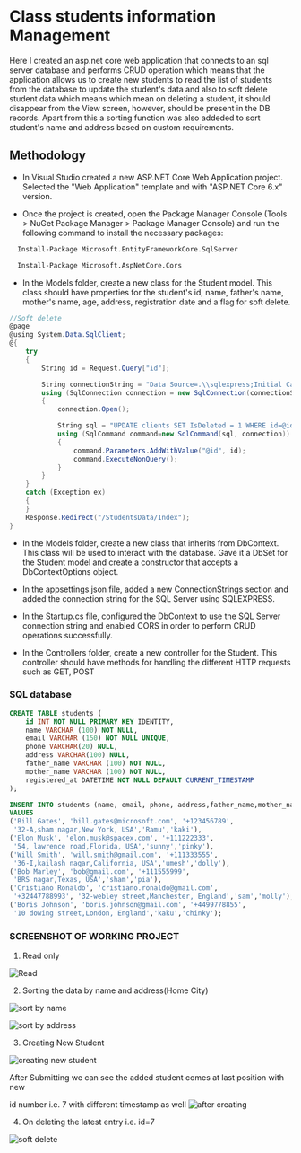 
# Class students information Management 

Here I created an asp.net core web
application that connects to an sql
server database and performs CRUD
operation which means that the application allows 
us to create new students to read the
list of students from the database to
update the student's data and also to soft 
delete student data which means which mean
on deleting a student, it should disappear 
from the View screen, however, should be present in the DB records.
Apart from this a sorting function was also addeded to sort student's name and address based on custom requirements.



## Methodology

- In Visual Studio created a new ASP.NET Core Web Application project. Selected the "Web Application" template and with "ASP.NET Core 6.x" version.

- Once the project is created, open the Package Manager Console (Tools > NuGet Package Manager > Package Manager Console) and run the following command to install the necessary packages:




```bash
  Install-Package Microsoft.EntityFrameworkCore.SqlServer

```
```bash
  Install-Package Microsoft.AspNetCore.Cors

```


- In the Models folder, create a new class for the Student model. This class should have properties for the student's id, name, father's name, mother's name, age, address, registration date and a flag for soft delete.
```c#
//Soft delete
@page
@using System.Data.SqlClient;
@{
    try
    {
        String id = Request.Query["id"];

        String connectionString = "Data Source=.\\sqlexpress;Initial Catalog=STUDENTS;Integrated Security=True";
        using (SqlConnection connection = new SqlConnection(connectionString))
        {
            connection.Open();

            String sql = "UPDATE clients SET IsDeleted = 1 WHERE id=@id";
            using (SqlCommand command=new SqlCommand(sql, connection))
            {
                command.Parameters.AddWithValue("@id", id);
                command.ExecuteNonQuery();
            }
        }
    }
    catch (Exception ex)
    {
    }
    Response.Redirect("/StudentsData/Index");
}

```
- In the Models folder, create a new class that inherits from DbContext. This class will be used to interact with the database. Gave it a DbSet for the Student model and create a constructor that accepts a DbContextOptions object.

- In the appsettings.json file, added a new ConnectionStrings section and added the connection string for the SQL Server using SQLEXPRESS.

- In the Startup.cs file, configured the DbContext to use the SQL Server connection string and enabled CORS in order to perform CRUD operations successfully.

- In the Controllers folder, create a new controller for the Student. This controller should have methods for handling the different HTTP requests such as GET, POST
### SQL database 

```sql
CREATE TABLE students (
    id INT NOT NULL PRIMARY KEY IDENTITY,
    name VARCHAR (100) NOT NULL,
    email VARCHAR (150) NOT NULL UNIQUE,
    phone VARCHAR(20) NULL,
    address VARCHAR(100) NULL,
    father_name VARCHAR (100) NOT NULL,
    mother_name VARCHAR (100) NOT NULL,
    registered_at DATETIME NOT NULL DEFAULT CURRENT_TIMESTAMP
);

INSERT INTO students (name, email, phone, address,father_name,mother_name)
VALUES
('Bill Gates', 'bill.gates@microsoft.com', '+123456789',
 '32-A,sham nagar,New York, USA','Ramu','kaki'),
('Elon Musk', 'elon.musk@spacex.com', '+111222333',
 '54, lawrence road,Florida, USA','sunny','pinky'),
('Will Smith', 'will.smith@gmail.com', '+111333555',
 '36-I,kailash nagar,California, USA','umesh','dolly'),
('Bob Marley', 'bob@gmail.com', '+111555999',
 'BRS nagar,Texas, USA','sham','pia'),
('Cristiano Ronaldo', 'cristiano.ronaldo@gmail.com',
 '+32447788993', '32-webley street,Manchester, England','sam','molly'),
('Boris Johnson', 'boris.johnson@gmail.com', '+4499778855',
 '10 dowing street,London, England','kaku','chinky');
```

### SCREENSHOT OF WORKING PROJECT
 1. Read only 
 
  ![Read](https://user-images.githubusercontent.com/51527083/213648262-84848428-7c11-4266-955f-727a8883093b.png)
 
 2. Sorting the data by name and address(Home City)
  
  ![sort by name](https://user-images.githubusercontent.com/51527083/213648766-108e760a-8620-4000-ba74-16ec96acca6e.png)
  
  ![sort by address](https://user-images.githubusercontent.com/51527083/213648793-8ad7b8e6-c0b9-495f-bc1d-4bccee382ed3.png)
 
 3. Creating New Student 
 
 ![creating new student](https://user-images.githubusercontent.com/51527083/213648361-29669334-0bd1-4753-944c-525410a98f0b.png)
 
 After Submitting we can see the added student comes at last position with new 
  
  id number i.e. 7 with different timestamp as well
  ![after creating](https://user-images.githubusercontent.com/51527083/213648597-987a96f9-f4e2-440d-b2b4-aab56f1bc483.png)

4. On deleting the latest entry i.e. id=7
  
  ![soft delete](https://user-images.githubusercontent.com/51527083/213648921-b1327308-56fa-4626-b981-0948c64ac2de.png)



